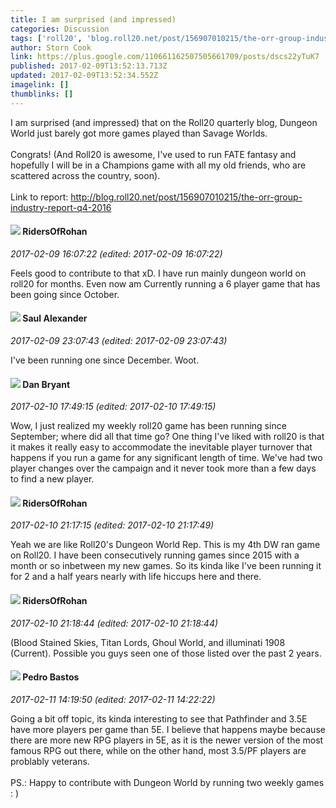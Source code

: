 ```yaml
---
title: I am surprised (and impressed)
categories: Discussion
tags: ['roll20', 'blog.roll20.net/post/156907010215/the-orr-group-industry-report-q4-2016', 'surprised', 'impressed']
author: Storn Cook
link: https://plus.google.com/110661162507505661709/posts/dscs22yTuK7
published: 2017-02-09T13:52:13.713Z
updated: 2017-02-09T13:52:34.552Z
imagelink: []
thumblinks: []
---
```


I am surprised (and impressed) that on the Roll20 quarterly blog, Dungeon World  just barely got more games played than Savage Worlds.  <br /><br />Congrats!  (And Roll20 is awesome, I&#39;ve used to run FATE fantasy and hopefully I will be in a Champions game with all my old friends, who are scattered across the country, soon).  <br /><br />Link to report:  <a href="http://blog.roll20.net/post/156907010215/the-orr-group-industry-report-q4-2016" class="ot-anchor">http://blog.roll20.net/post/156907010215/the-orr-group-industry-report-q4-2016</a><br />
<div id='comment z13hcffpcmijuhiiw04celeb2quyyv0gemk0k'>
  <h4><img src='{{site.baseurl}}//images/avatars/105027753407294580081_photo.jpg'> RidersOfRohan</h4>
      <p><cite>2017-02-09 16:07:22 (edited: 2017-02-09 16:07:22)</cite></p>
        <p>Feels good to contribute to that xD. I have run mainly dungeon world on roll20 for months. Even now am Currently running a 6 player game that has been going since October.<br /></p>
</div>
        

<div id='comment z13hcffpcmijuhiiw04celeb2quyyv0gemk0k'>
  <h4><img src='{{site.baseurl}}//images/avatars/107134982291211258183_photo.jpg'> Saul Alexander</h4>
      <p><cite>2017-02-09 23:07:43 (edited: 2017-02-09 23:07:43)</cite></p>
        <p>I&#39;ve been running one since December. Woot.</p>
</div>
        

<div id='comment z13hcffpcmijuhiiw04celeb2quyyv0gemk0k'>
  <h4><img src='{{site.baseurl}}//images/avatars/104561179674739270437_photo.jpg'> Dan Bryant</h4>
      <p><cite>2017-02-10 17:49:15 (edited: 2017-02-10 17:49:15)</cite></p>
        <p>Wow, I just realized my weekly roll20 game has been running since September; where did all that time go?  One thing I&#39;ve liked with roll20 is that it makes it really easy to accommodate the inevitable player turnover that happens if you run a game for any significant length of time.  We&#39;ve had two player changes over the campaign and it never took more than a few days to find a new player.</p>
</div>
        

<div id='comment z13hcffpcmijuhiiw04celeb2quyyv0gemk0k'>
  <h4><img src='{{site.baseurl}}//images/avatars/105027753407294580081_photo.jpg'> RidersOfRohan</h4>
      <p><cite>2017-02-10 21:17:15 (edited: 2017-02-10 21:17:49)</cite></p>
        <p>Yeah we are like Roll20&#39;s Dungeon World Rep. This is my 4th DW ran game on Roll20. I have been consecutively running games since 2015 with a month or so inbetween my new games. So its kinda like I&#39;ve been running it for 2 and a half years nearly with life hiccups here and there.</p>
</div>
        

<div id='comment z13hcffpcmijuhiiw04celeb2quyyv0gemk0k'>
  <h4><img src='{{site.baseurl}}//images/avatars/105027753407294580081_photo.jpg'> RidersOfRohan</h4>
      <p><cite>2017-02-10 21:18:44 (edited: 2017-02-10 21:18:44)</cite></p>
        <p>(Blood Stained Skies, Titan Lords, Ghoul World, and illuminati 1908 (Current). Possible you guys seen one of those listed over the past 2 years.<br /></p>
</div>
        

<div id='comment z13hcffpcmijuhiiw04celeb2quyyv0gemk0k'>
  <h4><img src='{{site.baseurl}}//images/avatars/109713335214666656131_photo.jpg'> Pedro Bastos</h4>
      <p><cite>2017-02-11 14:19:50 (edited: 2017-02-11 14:22:22)</cite></p>
        <p>Going a bit off topic, its kinda interesting to see that Pathfinder and 3.5E have more players per game than 5E. I believe that happens maybe because there are more new RPG players in 5E, as it is the newer version of the most famous RPG out there, while on the other hand, most 3.5/PF players are problably veterans.<br /><br />PS.: Happy to contribute with Dungeon World by running two weekly games : )</p>
</div>
        